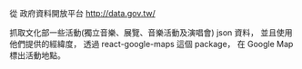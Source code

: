 從 政府資料開放平台
http://data.gov.tw/ 

抓取文化部一些活動(獨立音樂、展覽、音樂活動及演唱會) json 資料，
並且使用他們提供的經緯度，
透過 react-google-maps 這個 package，
在 Google Map 標出活動地點。
